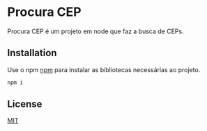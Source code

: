 # Procura CEP

Procura CEP é um projeto em node que faz a busca de CEPs.

## Installation

Use o npm [npm](https://www.npmjs.com/) para instalar as bibliotecas necessárias ao projeto.

```bash
npm i
```

## License
[MIT](https://choosealicense.com/licenses/mit/)